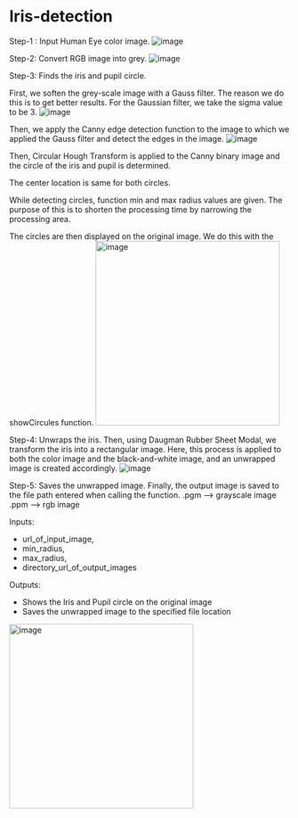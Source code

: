 # Iris-detection

Step-1 : Input Human Eye color image. 
![image](https://github.com/ahmetkemalcabbar/Iris-detection/assets/110349401/161bc2de-b4ca-4f78-9ba2-b4c6353fab8f)

Step-2: Convert RGB image into grey.
![image](https://github.com/ahmetkemalcabbar/Iris-detection/assets/110349401/c33e0afa-5662-457f-a3b1-e24ef1416fbe)

Step-3: Finds the iris and pupil circle.

First, we soften the grey-scale image with a Gauss filter. The reason we do this is to get better results. For the Gaussian filter, we take the sigma value to be 3.
![image](https://github.com/ahmetkemalcabbar/Iris-detection/assets/110349401/f53f457b-1a23-40ac-a8df-c08a702d8159)

Then, we apply the Canny edge detection function to the image to which we applied the Gauss filter and detect the edges in the image.
![image](https://github.com/ahmetkemalcabbar/Iris-detection/assets/110349401/ee39167a-6deb-4e4d-a531-0d931153e262)

Then, Circular Hough Transform is applied to the Canny binary image and the circle of the iris and pupil is determined.

The center location is same for both circles. 

While detecting circles, function min and max radius values are given. The purpose of this is to shorten the processing time by narrowing the processing area.

The circles are then displayed on the original image. We do this with the showCircules function.
<img width="331" alt="image" src="https://github.com/ahmetkemalcabbar/Iris-detection/assets/110349401/27248447-dc23-404c-bb5f-f0836dce1934">

Step-4: Unwraps the iris.
Then, using Daugman Rubber Sheet Modal, we transform the iris into a rectangular image.
Here, this process is applied to both the color image and the black-and-white image, and an unwrapped image is created accordingly.
![image](https://github.com/ahmetkemalcabbar/Iris-detection/assets/110349401/a959e31e-bfa6-49e6-aafa-dec4b599db8e)

Step-5: Saves the unwrapped image.
Finally, the output image is saved to the file path entered when calling the function.
.pgm --> grayscale image
.ppm --> rgb image

Inputs:
- url_of_input_image,
- min_radius,
- max_radius, 
- directory_url_of_output_images 

Outputs:
- Shows the Iris and Pupil circle on the original image
- Saves the unwrapped image to the specified file location

<img width="331" alt="image" src="https://github.com/ahmetkemalcabbar/Iris-detection/assets/110349401/cda856b5-5115-4028-9dc3-62b895e03185">


